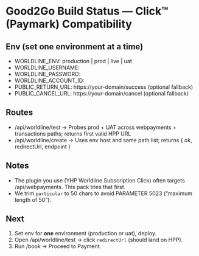 # Good2Go Build Status — Click™ (Paymark) Compatibility

## Env (set one environment at a time)
- WORLDLINE_ENV: production | prod | live | uat
- WORLDLINE_USERNAME: <Client ID>
- WORLDLINE_PASSWORD: <API Key>
- WORLDLINE_ACCOUNT_ID: <Account ID>
- PUBLIC_RETURN_URL: https://your-domain/success (optional fallback)
- PUBLIC_CANCEL_URL: https://your-domain/cancel (optional fallback)

## Routes
- /api/worldline/test  → Probes prod + UAT across webpayments + transactions paths; returns first valid HPP URL
- /api/worldline/create → Uses env host and same path list; returns { ok, redirectUrl, endpoint }

## Notes
- The plugin you use (YHP Worldline Subscription Click) often targets /api/webpayments. This pack tries that first.
- We trim `particular` to 50 chars to avoid PARAMETER 5023 (“maximum length of 50”).

## Next
1) Set env for **one** environment (production or uat), deploy.
2) Open /api/worldline/test → click `redirectUrl` (should land on HPP).
3) Run /book → Proceed to Payment.
